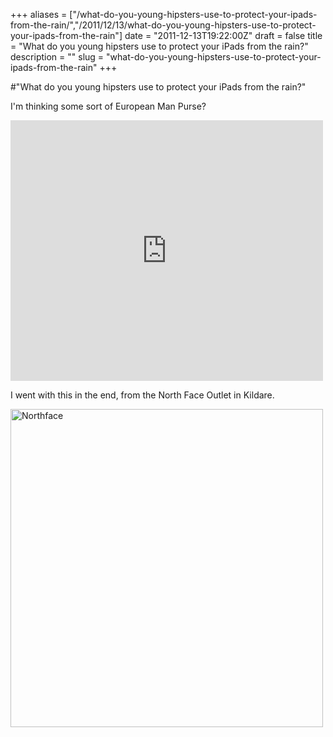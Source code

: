 +++
aliases = ["/what-do-you-young-hipsters-use-to-protect-your-ipads-from-the-rain/","/2011/12/13/what-do-you-young-hipsters-use-to-protect-your-ipads-from-the-rain"]
date = "2011-12-13T19:22:00Z"
draft = false
title = "What do you young hipsters use to protect your iPads from the rain?"
description = ""
slug = "what-do-you-young-hipsters-use-to-protect-your-ipads-from-the-rain"
+++

#"What do you young hipsters use to protect your iPads from the rain?"


 <p>I'm thinking some sort of European Man Purse?</p>
<p><iframe src="http://www.youtube.com/embed/DlN2G0ytanY?wmode=transparent" allowfullscreen frameborder="0" height="417" width="500"></iframe></p>
<p>I went with this in the end, from the North Face Outlet in Kildare.</p>
<p><div class='p_embed p_image_embed'>
<a href="http://getfile0.posterous.com/getfile/files.posterous.com/temp-2011-12-13/dDvmfleBzyJgucDeDEBlglEawlsbivyBBapABiJhhpmiAmAABqwEkGonkzBh/northface.png.scaled1000.png"><img alt="Northface" height="509" src="http://getfile8.posterous.com/getfile/files.posterous.com/temp-2011-12-13/dDvmfleBzyJgucDeDEBlglEawlsbivyBBapABiJhhpmiAmAABqwEkGonkzBh/northface.png.scaled500.png" width="500" /></a>
</div>
</p>
 